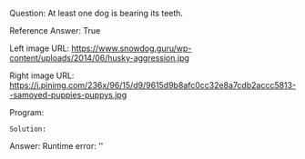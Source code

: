 Question: At least one dog is bearing its teeth.

Reference Answer: True

Left image URL: https://www.snowdog.guru/wp-content/uploads/2014/06/husky-aggression.jpg

Right image URL: https://i.pinimg.com/236x/96/15/d9/9615d9b8afc0cc32e8a7cdb2accc5813--samoyed-puppies-puppys.jpg

Program:

```
Solution:
```
Answer: Runtime error: ''

